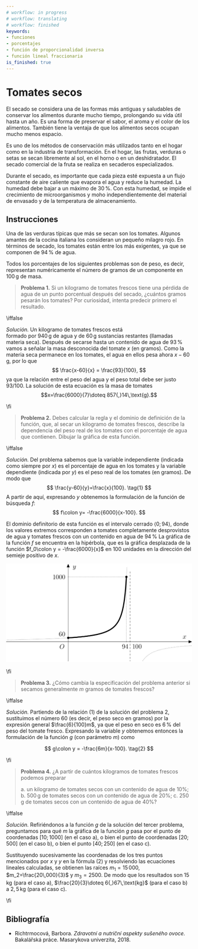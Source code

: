 ```yaml
---
# workflow: in progress
# workflow: translating
# workflow: finished
keywords:
- funciones
- porcentajes
- función de proporcionalidad inversa
- función lineal fraccionaria
is_finished: true
---
```


# Tomates secos

El secado se considera una de las formas más antiguas y saludables de conservar los alimentos durante mucho tiempo, 
prolongando su vida útil hasta un año. Es una forma de preservar el sabor, el aroma y el color de los alimentos.
También tiene la ventaja de que los alimentos secos ocupan mucho menos espacio.

Es uno de los métodos de conservación más utilizados tanto en el hogar como
en la industria de transformación. En el hogar, las frutas, verduras o setas se secan libremente al sol, 
en el horno o en un deshidratador.  El secado comercial de la fruta se realiza en secaderos especializados.

Durante el secado, es importante que cada pieza esté expuesta a un flujo constante de aire caliente
que evapora el agua y reduce la humedad. La humedad debe bajar a 
un máximo de $30\,\%$. Con esta humedad, se impide el crecimiento de microorganismos y moho 
independientemente del material de envasado y de la temperatura de almacenamiento. 

## Instrucciones

Una de las verduras típicas que más se secan son los tomates. Algunos amantes 
de la cocina italiana los consideran un pequeño milagro rojo. En términos de secado, los tomates están 
entre los más exigentes, ya que se componen de $94\,\%$ de agua. 

Todos los porcentajes de los siguientes problemas son 
de peso, es decir, representan numéricamente el número de gramos de un componente en $100\,\text{g}$ de masa.

> **Problema 1.** Si un kilogramo de 
> tomates frescos tiene una pérdida de agua de un 
> punto porcentual después del secado, ¿cuántos gramos pesarán los tomates? 
> Por curiosidad, intenta predecir primero el resultado.

\iffalse

*Solución.* Un kilogramo de tomates frescos está  
formado por $940\,\text{g}$ de agua y de $60\,\text{g}$ 
sustancias restantes (llamadas materia seca). Después de secarse hasta un contenido de agua de 
$93\,\%$ vamos a señalar la masa desconocida del tomate $x$ (en 
gramos). Como la materia seca permanece en los tomates, el agua en 
ellos pesa ahora $x-60\,\text{g}$, por lo que
$$
\frac{x-60}{x} = \frac{93}{100},
$$
ya que la relación entre el peso del agua y el peso total debe 
ser justo $93/100$. La solución de esta ecuación es la masa de 
tomates 
$$x=\frac{6000}{7}\doteq 857{,}14\,\text{g}.$$

\fi

> **Problema 2.** Debes calcular la regla y el dominio de definición de la función, 
> que, al secar un kilogramo de tomates frescos, 
> describe la dependencia del peso real de los tomates con 
> el porcentaje de agua que contienen. Dibujar 
> la gráfica de esta función.

\iffalse

*Solución.* Del problema sabemos que la variable independiente (indicada como siempre por $x$) es el 
porcentaje de agua en los tomates y la variable dependiente 
(indicada por $y$) es el peso real de los tomates (en gramos). 
De modo que
$$
\frac{y-60}{y}=\frac{x}{100}. \tag{1}
$$
A partir de aquí, expresando $y$ obtenemos la formulación de la función de búsqueda $f$:
$$
f\colon y= -\frac{6000}{x-100}.
$$

El dominio definitorio de esta función es el intervalo cerrado 
$\left\langle 0; 94 \right\rangle$, donde los valores extremos 
corresponden a tomates completamente desprovistos de agua y tomates frescos 
con un contenido en agua de $94\,\%$ La gráfica de la función $f$ se encuentra 
en la hipérbola, que es la gráfica desplazada de la función 
$f_0\colon y = -\frac{6000}{x}$ en 100 unidades en 
la dirección 
del semieje positivo de $x$.

![Gráfica de la función f](00025.jpg)

\fi

> **Problema 3.** ¿Cómo cambia la especificación del problema anterior 
> si secamos generalmente $m$ gramos de 
> tomates frescos?

\iffalse

*Solución.* Partiendo de la relación $(1)$ de la solución del problema 2, 
sustituimos el número $60$ (es decir, el peso seco en 
gramos) por la expresión general $\frac{6}{100}m$, ya que 
el peso en seco es $6\,\%$ del peso del tomate fresco. 
Expresando la variable $y$ obtenemos entonces la formulación de la función 
$g$ (con parámetro $m$) como

$$
g\colon y = -\frac{6m}{x-100}. \tag{2}
$$

\fi

> **Problema 4.** ¿A partir de cuántos kilogramos de tomates frescos 
> podemos preparar
>
> a. un kilogramo de tomates secos con un contenido de agua de $10\%$;
> b. $500\,\text{g}$ de tomates secos con un contenido de agua de $20\%$;
> c. $250\,\text{g}$ de tomates secos con un contenido de agua de $40\%$?

\iffalse

*Solución.* Refiriéndonos a la función $g$ de la solución del tercer 
problema, preguntamos para qué $m$ la gráfica de la función 
$g$ pasa por el punto de coordenadas $[10;1000]$ (en el caso a), 
o bien el punto de coordenadas $[20;500]$ (en el caso b), 
o bien el punto $[40;250]$ (en el caso c). 

Sustituyendo sucesivamente las coordenadas de los tres puntos mencionados 
por $x$ y $y$ en la fórmula $(2)$ y resolviendo las ecuaciones lineales 
calculadas, se obtienen las raíces $m_1=15\,000$, $m_2=\frac{20\,000}{3}$ 
y $m_3=2500$. De modo que los resultados son $15\,\text{kg}$ (para el caso a), 
$\frac{20}{3}\doteq 6{,}67\,\text{kg}$ (para el caso b) a $2{,}5\,\text{kg}$ (para el caso c).

\fi

## Bibliografía

* Richtrmocová, Barbora. *Zdravotní a nutriční aspekty sušeného ovoce.* Bakalářská práce. Masarykova univerzita, 2018. 







